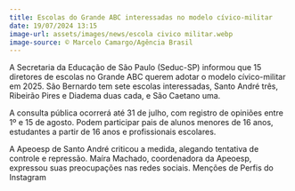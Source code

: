 ```yaml
---
title: Escolas do Grande ABC interessadas no modelo cívico-militar
date: 19/07/2024 13:15
image-url: assets/images/news/escola civico militar.webp
image-source: © Marcelo Camargo/Agência Brasil
---
```


A Secretaria da Educação de São Paulo (Seduc-SP) informou que 15 diretores de escolas no Grande ABC querem adotar o modelo cívico-militar em 2025. São Bernardo tem sete escolas interessadas, Santo André três, Ribeirão Pires e Diadema duas cada, e São Caetano uma.

A consulta pública ocorrerá até 31 de julho, com registro de opiniões entre 1º e 15 de agosto. Podem participar pais de alunos menores de 16 anos, estudantes a partir de 16 anos e profissionais escolares.

A Apeoesp de Santo André criticou a medida, alegando tentativa de controle e repressão. Maíra Machado, coordenadora da Apeoesp, expressou suas preocupações nas redes sociais.
Menções de Perfis do Instagram